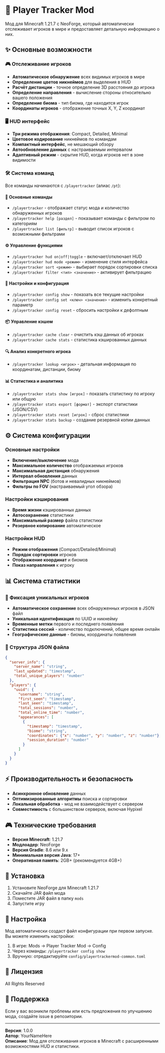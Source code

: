 # 🎯 Player Tracker Mod

Мод для Minecraft 1.21.7 с NeoForge, который автоматически отслеживает игроков в мире и предоставляет детальную информацию о них.

## ✨ Основные возможности

### 🎮 Отслеживание игроков
- **Автоматическое обнаружение** всех видимых игроков в мире
- **Определение цветов никнеймов** для выделения в HUD
- **Расчёт дистанции** - точное определение 3D расстояния до игрока
- **Определение направления** - вычисление стороны относительно вашего положения
- **Определение биома** - тип биома, где находится игрок
- **Координаты игроков** - отображение точных X, Y, Z координат

### 🖥️ HUD интерфейс
- **Три режима отображения**: Compact, Detailed, Minimal
- **Цветовое кодирование** никнеймов по командам
- **Компактный интерфейс**, не мешающий обзору
- **Автообновление данных** с настраиваемым интервалом
- **Адаптивный режим** - скрытие HUD, когда игроков нет в зоне видимости

### 🛠️ Система команд
Все команды начинаются с `/playertracker` (алиас `/pt`):

#### 📝 Основные команды
- `/playertracker` - отображает статус мода и количество обнаруженных игроков
- `/playertracker help [раздел]` - показывает команды с фильтром по категориям
- `/playertracker list [фильтр]` - выводит список игроков с возможными фильтрами

#### ⚙️ Управление функциями
- `/playertracker hud on|off|toggle` - включает/отключает HUD
- `/playertracker hud mode <режим>` - изменение стиля интерфейса
- `/playertracker sort <режим>` - выбирает порядок сортировки списка
- `/playertracker filter <тип> <значение>` - активирует фильтрацию

#### 🔧 Настройки и конфигурация
- `/playertracker config show` - показать все текущие настройки
- `/playertracker config set <ключ> <значение>` - изменить конкретный параметр
- `/playertracker config reset` - сбросить настройки к дефолтным

#### 📦 Управление кэшем
- `/playertracker cache clear` - очистить кэш данных об игроках
- `/playertracker cache stats` - статистика кэшированных данных

#### 🔍 Анализ конкретного игрока
- `/playertracker lookup <игрок>` - детальная информация по координатам, дистанции, биому

#### 📊 Статистика и аналитика
- `/playertracker stats show [игрок]` - показать статистику по игроку или общую
- `/playertracker stats export [формат]` - экспорт статистики (JSON/CSV)
- `/playertracker stats reset [игрок]` - сброс статистики
- `/playertracker stats backup` - создание резервной копии данных

## ⚙️ Система конфигурации

### Основные настройки
- **Включение/выключение** мода
- **Максимальное количество** отображаемых игроков
- **Максимальная дистанция** обнаружения
- **Интервал обновления** данных
- **Фильтрация NPC** (ботов и невалидных никнеймов)
- **Фильтры по FOV** (настраиваемый угол обзора)

### Настройки кэширования
- **Время жизни** кэшированных данных
- **Автосохранение** статистики
- **Максимальный размер** файла статистики
- **Резервное копирование** автоматическое

### Настройки HUD
- **Режим отображения** (Compact/Detailed/Minimal)
- **Порядок сортировки** игроков
- **Отображение координат** и биомов
- **Показ направления** к игроку

## 📊 Система статистики

### 💾 Фиксация уникальных игроков
- **Автоматическое сохранение** всех обнаруженных игроков в JSON файл
- **Уникальная идентификация** по UUID и никнейму
- **Временные метки** первого и последнего появления
- **Статистика сессий** - количество подключений, общее время онлайн
- **Географические данные** - биомы, координаты появления

### 📁 Структура JSON файла
```json
{
  "server_info": {
    "server_name": "string",
    "last_updated": "timestamp",
    "total_unique_players": "number"
  },
  "players": {
    "uuid": {
      "username": "string",
      "first_seen": "timestamp",
      "last_seen": "timestamp",
      "total_sessions": "number",
      "total_online_time": "number",
      "appearances": [
        {
          "timestamp": "timestamp",
          "biome": "string",
          "coordinates": {"x": "number", "y": "number", "z": "number"},
          "session_duration": "number"
        }
      ]
    }
  }
}
```

## ⚡ Производительность и безопасность

- **Асинхронное обновление** данных
- **Оптимизированные алгоритмы** поиска и сортировки
- **Локальная обработка** - мод не взаимодействует с сервером
- **Совместимость** с большинством серверов, включая Hypixel

## 🎮 Технические требования

- **Версия Minecraft**: 1.21.7
- **Модлоадер**: NeoForge
- **Версия Gradle**: 8.6 или 9.x
- **Минимальная версия Java**: 17+
- **Оперативная память**: 2GB+ (рекомендуется 4GB+)

## 🚀 Установка

1. Установите NeoForge для Minecraft 1.21.7
2. Скачайте JAR файл мода
3. Поместите JAR файл в папку `mods`
4. Запустите игру

## 🔧 Настройка

Мод автоматически создаст файл конфигурации при первом запуске. Вы можете изменить настройки:

1. В игре: Mods → Player Tracker Mod → Config
2. Через команды: `/playertracker config show`
3. Вручную: отредактируйте `config/playertrackermod-common.toml`

## 📝 Лицензия

All Rights Reserved

## 🤝 Поддержка

Если у вас возникли проблемы или есть предложения по улучшению мода, создайте issue в репозитории.

---

**Версия**: 1.0.0  
**Автор**: YourNameHere  
**Описание**: Мод для отслеживания игроков в Minecraft с расширенными возможностями HUD и статистики.
